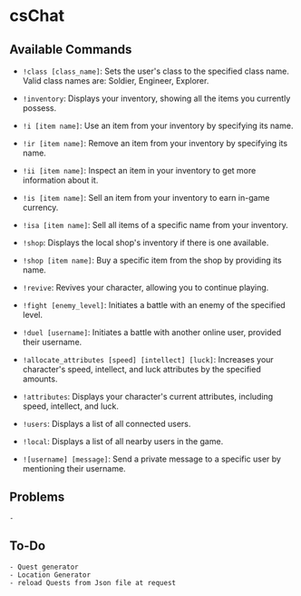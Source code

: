 # csChat
## Available Commands

- `!class [class_name]`: Sets the user's class to the specified class name. Valid class names are: Soldier, Engineer, Explorer.

- `!inventory`: Displays your inventory, showing all the items you currently possess.

- `!i [item name]`: Use an item from your inventory by specifying its name.

- `!ir [item name]`: Remove an item from your inventory by specifying its name.

- `!ii [item name]`: Inspect an item in your inventory to get more information about it.

- `!is [item name]`: Sell an item from your inventory to earn in-game currency.

- `!isa [item name]`: Sell all items of a specific name from your inventory.

- `!shop`: Displays the local shop's inventory if there is one available.

- `!shop [item name]`: Buy a specific item from the shop by providing its name.

- `!revive`: Revives your character, allowing you to continue playing.

- `!fight [enemy_level]`: Initiates a battle with an enemy of the specified level.

- `!duel [username]`: Initiates a battle with another online user, provided their username.

- `!allocate_attributes [speed] [intellect] [luck]`: Increases your character's speed, intellect, and luck attributes by the specified amounts.

- `!attributes`: Displays your character's current attributes, including speed, intellect, and luck.

- `!users`: Displays a list of all connected users.

- `!local`: Displays a list of all nearby users in the game.

- `![username] [message]`: Send a private message to a specific user by mentioning their username.



## Problems
    -

## To-Do
    - Quest generator
    - Location Generator
    - reload Quests from Json file at request